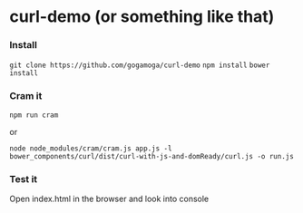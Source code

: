curl-demo (or something like that)
==================================

### Install
`git clone https://github.com/gogamoga/curl-demo`
`npm install`
`bower install`

### Cram it
`npm run cram`

or

`node node_modules/cram/cram.js app.js -l bower_components/curl/dist/curl-with-js-and-domReady/curl.js -o run.js`

### Test it

Open index.html in the browser and look into console




